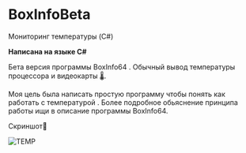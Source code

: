 # BoxInfoBeta
Мониторинг температуры (C#)

<b>Написана на языке C#</b>

Бета версия программы BoxInfo64 . Обычный вывод температуры процессора и видеокарты 🌡️. 

Моя цель была написать простую программу чтобы понять как работать с температурой . Более подробное обьяснение принципа работы ищи в описание программы BoxInfo64.

Скриншот🤠

![TEMP](https://user-images.githubusercontent.com/51737588/187018544-67504063-5664-427f-988a-f80e260a6201.jpg)
